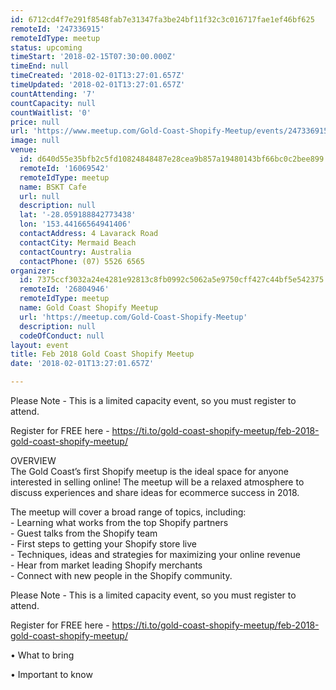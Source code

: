 ```yaml
---
id: 6712cd4f7e291f8548fab7e31347fa3be24bf11f32c3c016717fae1ef46bf625
remoteId: '247336915'
remoteIdType: meetup
status: upcoming
timeStart: '2018-02-15T07:30:00.000Z'
timeEnd: null
timeCreated: '2018-02-01T13:27:01.657Z'
timeUpdated: '2018-02-01T13:27:01.657Z'
countAttending: '7'
countCapacity: null
countWaitlist: '0'
price: null
url: 'https://www.meetup.com/Gold-Coast-Shopify-Meetup/events/247336915/'
image: null
venue:
  id: d640d55e35bfb2c5fd10824848487e28cea9b857a19480143bf66bc0c2bee899
  remoteId: '16069542'
  remoteIdType: meetup
  name: BSKT Cafe
  url: null
  description: null
  lat: '-28.059188842773438'
  lon: '153.44166564941406'
  contactAddress: 4 Lavarack Road
  contactCity: Mermaid Beach
  contactCountry: Australia
  contactPhone: (07) 5526 6565
organizer:
  id: 7375ccf3032a24e4281e92813c8fb0992c5062a5e9750cff427c44bf5e542375
  remoteId: '26804946'
  remoteIdType: meetup
  name: Gold Coast Shopify Meetup
  url: 'https://meetup.com/Gold-Coast-Shopify-Meetup'
  description: null
  codeOfConduct: null
layout: event
title: Feb 2018 Gold Coast Shopify Meetup
date: '2018-02-01T13:27:01.657Z'

---
```

<p>Please Note - This is a limited capacity event, so you must register to attend.</p> <p>Register for FREE here - <a href="https://ti.to/gold-coast-shopify-meetup/feb-2018-gold-coast-shopify-meetup/" class="linkified">https://ti.to/gold-coast-shopify-meetup/feb-2018-gold-coast-shopify-meetup/</a></p> <p>OVERVIEW<br/>The Gold Coast’s first Shopify meetup is the ideal space for anyone interested in selling online! The meetup will be a relaxed atmosphere to discuss experiences and share ideas for ecommerce success in 2018.</p> <p>The meetup will cover a broad range of topics, including:<br/>- Learning what works from the top Shopify partners<br/>- Guest talks from the Shopify team<br/>- First steps to getting your Shopify store live<br/>- Techniques, ideas and strategies for maximizing your online revenue<br/>- Hear from market leading Shopify merchants<br/>- Connect with new people in the Shopify community.</p> <p>Please Note - This is a limited capacity event, so you must register to attend.</p> <p>Register for FREE here - <a href="https://ti.to/gold-coast-shopify-meetup/feb-2018-gold-coast-shopify-meetup/" class="linkified">https://ti.to/gold-coast-shopify-meetup/feb-2018-gold-coast-shopify-meetup/</a></p> <p>• What to bring</p> <p>• Important to know</p>
